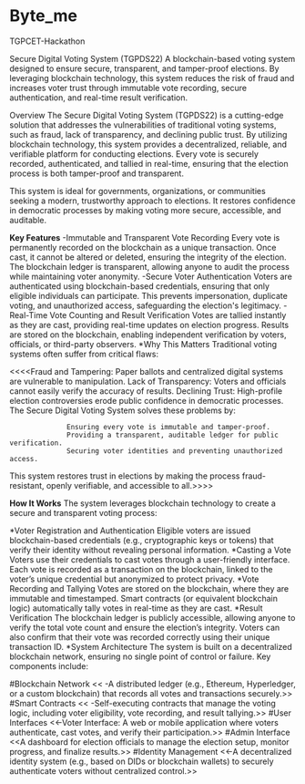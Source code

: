 # Byte_me
TGPCET-Hackathon

   Secure Digital Voting System (TGPDS22)
A blockchain-based voting system designed to ensure secure, transparent, and tamper-proof elections. By leveraging blockchain technology, this system reduces the risk of fraud and increases voter trust through immutable vote recording, secure authentication, and real-time result verification.

Overview
The Secure Digital Voting System (TGPDS22) is a cutting-edge solution that addresses the vulnerabilities of traditional voting systems, such as fraud, lack of transparency, and declining public trust. By utilizing blockchain technology, this system provides a decentralized, reliable, and verifiable platform for conducting elections. Every vote is securely recorded, authenticated, and tallied in real-time, ensuring that the election process is both tamper-proof and transparent.

This system is ideal for governments, organizations, or communities seeking a modern, trustworthy approach to elections. It restores confidence in democratic processes by making voting more secure, accessible, and auditable.

**Key Features**
-Immutable and Transparent Vote Recording
 Every vote is permanently recorded on the blockchain as a unique transaction. Once cast, it cannot be altered or deleted, ensuring the integrity of the election. The blockchain ledger is transparent, 
 allowing anyone to audit the process while maintaining voter anonymity.
-Secure Voter Authentication
Voters are authenticated using blockchain-based credentials, ensuring that only eligible individuals can participate. This prevents impersonation, duplicate voting, and unauthorized access, safeguarding the election's legitimacy.
-Real-Time Vote Counting and Result Verification
Votes are tallied instantly as they are cast, providing real-time updates on election progress. Results are stored on the blockchain, enabling independent verification by voters, officials, or third-party observers.
*Why This Matters
Traditional voting systems often suffer from critical flaws:

<<<<Fraud and Tampering: Paper ballots and centralized digital systems are vulnerable to manipulation.
Lack of Transparency: Voters and officials cannot easily verify the accuracy of results.
Declining Trust: High-profile election controversies erode public confidence in democratic processes.
The Secure Digital Voting System solves these problems by:

                  Ensuring every vote is immutable and tamper-proof.
                  Providing a transparent, auditable ledger for public verification.
                  Securing voter identities and preventing unauthorized access.
This system restores trust in elections by making the process fraud-resistant, openly verifiable, and accessible to all.>>>>

**How It Works**
The system leverages blockchain technology to create a secure and transparent voting process:

*Voter Registration and Authentication
Eligible voters are issued blockchain-based credentials (e.g., cryptographic keys or tokens) that verify their identity without revealing personal information.
*Casting a Vote
Voters use their credentials to cast votes through a user-friendly interface. Each vote is recorded as a transaction on the blockchain, linked to the voter’s unique credential but anonymized to protect privacy.
*Vote Recording and Tallying
Votes are stored on the blockchain, where they are immutable and timestamped. Smart contracts (or equivalent blockchain logic) automatically tally votes in real-time as they are cast.
*Result Verification
The blockchain ledger is publicly accessible, allowing anyone to verify the total vote count and ensure the election’s integrity. Voters can also confirm that their vote was recorded correctly using their unique transaction ID.
*System Architecture
The system is built on a decentralized blockchain network, ensuring no single point of control or failure. Key components include:

#Blockchain Network
      << -A distributed ledger (e.g., Ethereum, Hyperledger, or a custom blockchain) that records all votes and transactions securely.>>
#Smart Contracts
      << -Self-executing contracts that manage the voting logic, including voter eligibility, vote recording, and result tallying.>>
#User Interfaces
      <<-Voter Interface: A web or mobile application where voters authenticate, cast votes, and verify their participation.>>
#Admin Interface
      <<A dashboard for election officials to manage the election setup, monitor progress, and finalize results.>>
#Identity Management
      <<-A decentralized identity system (e.g., based on DIDs or blockchain wallets) to securely authenticate voters without centralized control.>>
